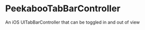 PeekabooTabBarController
========================

An iOS UITabBarController that can be toggled in and out of view